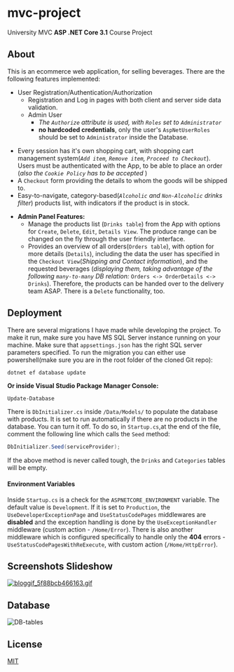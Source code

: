 # mvc-project

University MVC **ASP .NET Core 3.1** Course Project

## About

This is an ecommerce web application, for selling beverages. There are the following features implemented:
- User Registration/Authentication/Authorization
  - Registration and Log in pages with both client and server side data validation.
  - Admin User
     -  _The `Authorize` attribute is used, with `Roles` set to `Administrator`_
     - **no hardcoded credentials**, only the user's `AspNetUserRoles` should be set to `Administrator` inside the Database.
* Every session has it's own shopping cart, with shopping cart management system(_`Add item`, `Remove item`, `Proceed to Checkout`_). Users must be authenticated with the App, to be able to place an order (_also the `Cookie Policy` has to be accepted_ )
* A `Checkout` form providing the details to whom the goods will be shipped to.
* Easy-to-navigate, category-based(_`Alcoholic` and `Non-Alcoholic` drinks filter_) products list, with indicators if the product is in stock.
- **Admin Panel Features:**
  - Manage the products list (`Drinks table`) from the App with options for `Create`, `Delete`, `Edit`, `Details View`. The produce range can be changed on the fly through the user friendly interface.
  - Provides an overview of all orders(`Orders table`), with option for more details (`Details`), including the data the user has specified in the `Checkout View`(_Shipping and Contact information_), and the requested beverages (_displaying them, taking advantage of the following `many-to-many` DB relation:_ `Orders <-> OrderDetails <-> Drinks`).
Therefore, the products can be handed over to the delivery team ASAP. There is a `Delete` functionality, too.

## Deployment

There are several migrations I have made while developing the project. To make  it run, make sure you have MS SQL Server instance running on your machine. Make sure that `appsettings.json` has the right SQL server parameters specified. To run the migration you can either use powershell(make sure you are in the root folder of the cloned Git repo):
```powershell
dotnet ef database update
```
**Or inside Visual Studio Package Manager Console:**
```
Update-Database
```

There is `DbInitializer.cs` inside `/Data/Models/` to populate the database with products. It is set to run automatically if there are no products in the database. You can turn it off. To do so, in `Startup.cs`,at the end of the file, comment the following line which calls the `Seed` method:
```c#
DbInitializer.Seed(serviceProvider);
```
If the above method is never called tough, the `Drinks` and `Categories` tables will be empty.
#### Environment Variables
Inside `Startup.cs` is a check for the `ASPNETCORE_ENVIRONMENT` variable. The default value is `Development`.
If it is set to `Production`, the
`UseDeveloperExceptionPage` and `UseStatusCodePages` middlewares are **disabled** and the exception handling is done by the `UseExceptionHandler` middleware (custom  action - `/Home/Error`). There is also another middleware which is configured specifically to handle only the **404** errors - `UseStatusCodePagesWithReExecute`, with custom action (`/Home/HttpError`).


## Screenshots Slideshow
[![bloggif_5f88bcb466163.gif](https://s8.gifyu.com/images/bloggif_5f88bcb466163.gif)](https://gifyu.com/image/8NXx)


## Database
![DB-tables](https://i.ibb.co/pK4m6v4/DB-tables.png)

## License
[MIT](https://github.com/p4nd4ta/mvc-project/blob/main/LICENSE)
